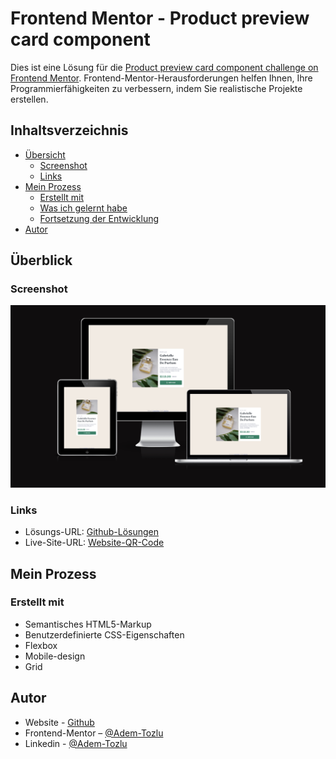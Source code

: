 # Frontend Mentor - Product preview card component

Dies ist eine Lösung für die [Product preview card component challenge on Frontend Mentor](https://www.frontendmentor.io/challenges/product-preview-card-component-GO7UmttRfa). Frontend-Mentor-Herausforderungen helfen Ihnen, Ihre Programmierfähigkeiten zu verbessern, indem Sie realistische Projekte erstellen.

## Inhaltsverzeichnis

- [Übersicht](#übersicht)
  - [Screenshot](#screenshot)
  - [Links](#links)
- [Mein Prozess](#mein-prozess)
  - [Erstellt mit](#erstellt-mit)
  - [Was ich gelernt habe](#was-ich-gelernt-habe)
  - [Fortsetzung der Entwicklung](#weiterentwicklung)
- [Autor](#autor)




## Überblick

### Screenshot

![Screenshot](images/Responsive.png)

### Links

- Lösungs-URL: [Github-Lösungen](https://github.com/Adem-Tozlu/Frontend-Mentor-Results-summary-component)
- Live-Site-URL: [Website-QR-Code](https://frontend-mentor-preview-card-component.vercel.app/)

## Mein Prozess

### Erstellt mit


- Semantisches HTML5-Markup
- Benutzerdefinierte CSS-Eigenschaften
- Flexbox
- Mobile-design
- Grid


## Autor

- Website - [Github](https://github.com/Adem-Tozlu)
- Frontend-Mentor – [@Adem-Tozlu](https://www.frontendmentor.io/profile/Adem-Tozlu)
- Linkedin - [@Adem-Tozlu](https://www.linkedin.com/in/adem-tozlu-8906b52a5)